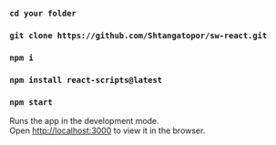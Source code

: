 ### `cd your folder`
### `git clone https://github.com/Shtangatopor/sw-react.git`
### `npm i`
### `npm install react-scripts@latest`
### `npm start`

Runs the app in the development mode.<br>
Open [http://localhost:3000](http://localhost:3000) to view it in the browser.
